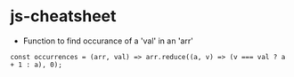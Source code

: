 # js-cheatsheet


- Function to find occurance of a 'val' in an 'arr'
```
const occurrences = (arr, val) => arr.reduce((a, v) => (v === val ? a + 1 : a), 0);
```
